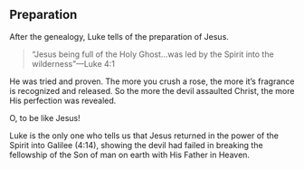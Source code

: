 ## Preparation

After the genealogy, Luke tells of the preparation of Jesus.

> “Jesus being full of the Holy Ghost...was led by the Spirit into the wilderness”&mdash;Luke 4:1

He was tried and proven. The more you crush a rose, the more it’s fragrance is recognized and released. So the more the devil assaulted Christ, the more His perfection was revealed.

O, to be like Jesus!

Luke is the only one who tells us that Jesus returned in the power of the Spirit into Galilee (4:14), showing the devil had failed in breaking the fellowship of the Son of man on earth with His Father in Heaven.